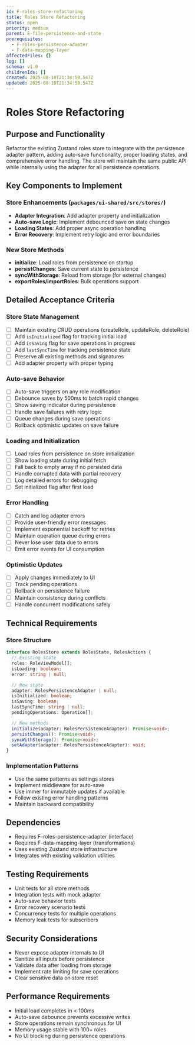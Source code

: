 ```yaml
---
id: F-roles-store-refactoring
title: Roles Store Refactoring
status: open
priority: medium
parent: E-file-persistence-and-state
prerequisites:
  - F-roles-persistence-adapter
  - F-data-mapping-layer
affectedFiles: {}
log: []
schema: v1.0
childrenIds: []
created: 2025-08-10T21:34:59.547Z
updated: 2025-08-10T21:34:59.547Z
---
```


# Roles Store Refactoring

## Purpose and Functionality

Refactor the existing Zustand roles store to integrate with the persistence adapter pattern, adding auto-save functionality, proper loading states, and comprehensive error handling. The store will maintain the same public API while internally using the adapter for all persistence operations.

## Key Components to Implement

### Store Enhancements (`packages/ui-shared/src/stores/`)

- **Adapter Integration**: Add adapter property and initialization
- **Auto-save Logic**: Implement debounced save on state changes
- **Loading States**: Add proper async operation handling
- **Error Recovery**: Implement retry logic and error boundaries

### New Store Methods

- **initialize**: Load roles from persistence on startup
- **persistChanges**: Save current state to persistence
- **syncWithStorage**: Reload from storage (for external changes)
- **exportRoles/importRoles**: Bulk operations support

## Detailed Acceptance Criteria

### Store State Management

- [ ] Maintain existing CRUD operations (createRole, updateRole, deleteRole)
- [ ] Add `isInitialized` flag for tracking initial load
- [ ] Add `isSaving` flag for save operations in progress
- [ ] Add `lastSyncTime` for tracking persistence state
- [ ] Preserve all existing methods and signatures
- [ ] Add adapter property with proper typing

### Auto-save Behavior

- [ ] Auto-save triggers on any role modification
- [ ] Debounce saves by 500ms to batch rapid changes
- [ ] Show saving indicator during persistence
- [ ] Handle save failures with retry logic
- [ ] Queue changes during save operations
- [ ] Rollback optimistic updates on save failure

### Loading and Initialization

- [ ] Load roles from persistence on store initialization
- [ ] Show loading state during initial fetch
- [ ] Fall back to empty array if no persisted data
- [ ] Handle corrupted data with partial recovery
- [ ] Log detailed errors for debugging
- [ ] Set initialized flag after first load

### Error Handling

- [ ] Catch and log adapter errors
- [ ] Provide user-friendly error messages
- [ ] Implement exponential backoff for retries
- [ ] Maintain operation queue during errors
- [ ] Never lose user data due to errors
- [ ] Emit error events for UI consumption

### Optimistic Updates

- [ ] Apply changes immediately to UI
- [ ] Track pending operations
- [ ] Rollback on persistence failure
- [ ] Maintain consistency during conflicts
- [ ] Handle concurrent modifications safely

## Technical Requirements

### Store Structure

```typescript
interface RolesStore extends RolesState, RolesActions {
  // Existing state
  roles: RoleViewModel[];
  isLoading: boolean;
  error: string | null;

  // New state
  adapter: RolesPersistenceAdapter | null;
  isInitialized: boolean;
  isSaving: boolean;
  lastSyncTime: string | null;
  pendingOperations: Operation[];

  // New methods
  initialize(adapter: RolesPersistenceAdapter): Promise<void>;
  persistChanges(): Promise<void>;
  syncWithStorage(): Promise<void>;
  setAdapter(adapter: RolesPersistenceAdapter): void;
}
```

### Implementation Patterns

- Use the same patterns as settings stores
- Implement middleware for auto-save
- Use immer for immutable updates if available
- Follow existing error handling patterns
- Maintain backward compatibility

## Dependencies

- Requires F-roles-persistence-adapter (interface)
- Requires F-data-mapping-layer (transformations)
- Uses existing Zustand store infrastructure
- Integrates with existing validation utilities

## Testing Requirements

- Unit tests for all store methods
- Integration tests with mock adapter
- Auto-save behavior tests
- Error recovery scenario tests
- Concurrency tests for multiple operations
- Memory leak tests for subscribers

## Security Considerations

- Never expose adapter internals to UI
- Sanitize all inputs before persistence
- Validate data after loading from storage
- Implement rate limiting for save operations
- Clear sensitive data on store reset

## Performance Requirements

- Initial load completes in < 100ms
- Auto-save debounce prevents excessive writes
- Store operations remain synchronous for UI
- Memory usage stable with 100+ roles
- No UI blocking during persistence operations
